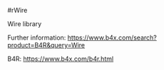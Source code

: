 #rWire

Wire library

Further information: https://www.b4x.com/search?product=B4R&query=Wire

B4R: https://www.b4x.com/b4r.html